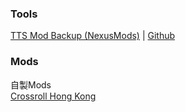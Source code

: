 ### Tools

[TTS Mod Backup (NexusMods)](https://www.nexusmods.com/tabletopsimulator/mods/263?tab=files&file_id=809) | [Github](https://github.com/Megumi-B/TTS-Mods/releases/tag/TTS_Mod_Backup)

### Mods
自製Mods<br>
[Crossroll Hong Kong](https://github.com/Megumi-B/Mods/releases/tag/Crossroll_Hong_Kong)<br>
